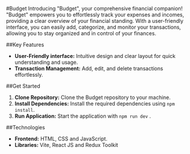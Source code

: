 #Budget
Introducing "Budget", your comprehensive financial companion! "Budget" empowers you to effortlessly track your expenses and incomes, providing a clear overview of your financial standing. With a user-friendly interface, you can easily add, categorize, and monitor your transactions, allowing you to stay organized and in control of your finances.

##Key Features

- **User-Friendly interface:** Intuitive design and clear layout for quick understanding and usage.
- **Transaction Management:** Add, edit, and delete transactions effortlessly.

##Get Started

1. **Clone Repository:** Clone the Budget repository to your machine.
2. **Install Dependencies:** Install the required dependencies using `npm install`.
3. **Run Application:** Start the application with `npm run dev` .

##Technologies

- **Frontend:** HTML, CSS and JavaScript.
- **Libraries:** Vite, React JS and Redux Toolkit
